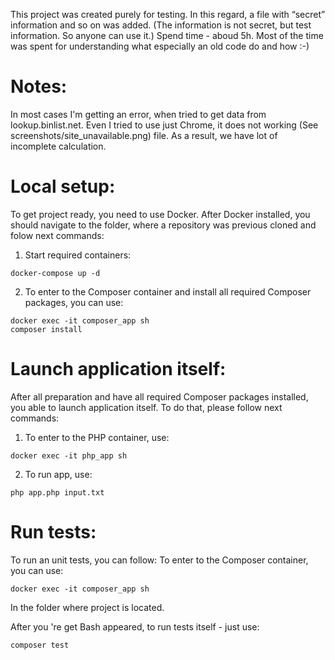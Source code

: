 This project was created purely for testing. In this regard, a file with “secret” information and so on was added. (The information is not secret, but test information. So anyone can use it.)
Spend time - aboud 5h. Most of the time was spent for understanding what especially an old code do and how :-)

# Notes:

In most cases I'm getting an error, when tried to get data from lookup.binlist.net.
Even I tried to use just Chrome, it does not working (See screenshots/site_unavailable.png) file.
As a result, we have lot of incomplete calculation.

# Local setup:

To get project ready, you need to use Docker. After Docker installed, you should navigate to the folder, where a repository was previous cloned and folow next commands:
1. Start required containers:
```
docker-compose up -d
```

2. To enter to the Composer container and install all required Composer packages, you can use:
```
docker exec -it composer_app sh
composer install
```

# Launch application itself:

After all preparation and have all required Composer packages installed, you able to launch application itself. To do that, please follow next commands:
1. To enter to the PHP container, use:
```
docker exec -it php_app sh
```

2. To run app, use:
```
php app.php input.txt
```

# Run tests:
To run an unit tests, you can follow:
To enter to the Composer container, you can use:
```
docker exec -it composer_app sh
```

In the folder where project is located.

After you 're get Bash appeared, to run tests itself - just use:
```
composer test
```
